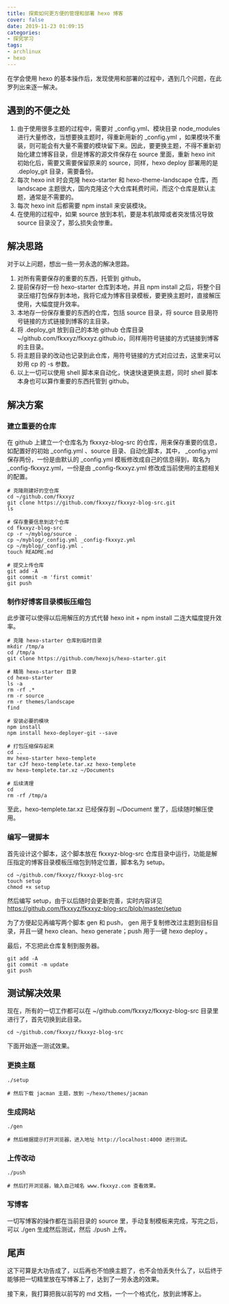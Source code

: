 ```yaml
---
title: 探索如何更方便的管理和部署 hexo 博客
cover: false
date: 2019-11-23 01:09:15
categories:
- 探究学习
tags:
- archlinux
- hexo
---
```


在学会使用 hexo 的基本操作后，发现使用和部署的过程中，遇到几个问题，在此罗列出来逐一解决。

<!--more-->

## 遇到的不便之处

1. 由于使用很多主题的过程中，需要对 _config.yml、模块目录 node_modules 进行大量修改，当想要换主题时，得重新用新的 _config.yml ，如果模块不重装，则可能会有大量不需要的模块留下来。因此，要更换主题，不得不重新初始化建立博客目录，但是博客的源文件保存在 source 里面，重新 hexo init 初始化后，需要又需要保留原来的 source，同样，hexo deploy 部署用的是 .deploy_git 目录，需要备份。
2. 每次 hexo init 时会克隆 hexo-starter 和 hexo-theme-landscape 仓库，而 landscape 主题很大，国内克隆这个大仓库耗费时间，而这个仓库是默认主题，通常是不需要的。
3. 每次 hexo init 后都需要 npm install 来安装模块。
4. 在使用的过程中，如果 source 放到本机，要是本机故障或者突发情况导致 source 目录没了，那么损失会惨重。

## 解决思路

对于以上问题，想出一些一劳永逸的解决思路。

1. 对所有需要保存的重要的东西，托管到 github。
2. 提前保存好一份 hexo-starter 仓库到本地，并且 npm install 之后，将整个目录压缩打包保存到本地，我将它成为博客目录模板，要更换主题时，直接解压使用，大幅度提升效率。
3. 本地存一份保存重要的东西的仓库，包括 source 目录，将 source 目录用符号链接的方式链接到博客的主目录。
4. 将 .deploy_git 放到自己的本地 github 仓库目录 ~/github.com/fkxxyz/fkxxyz.github.io，同样用符号链接的方式链接到博客的主目录。
5. 将主题目录的改动也记录到此仓库，用符号链接的方式对应过去，这里来可以妙用 cp 的 -s 参数。
6. 以上一切可以使用 shell 脚本来自动化，快速快速更换主题，同时 shell 脚本本身也可以算作重要的东西托管到 github。

## 解决方案

### 建立重要的仓库

在 github 上建立一个仓库名为 fkxxyz-blog-src 的仓库，用来保存重要的信息，如配置好的初始 _config.yml 、source 目录、自动化脚本，其中， _config.yml 保存两份，一份是由默认的 _config.yml 模板修改成自己的信息得到，取名为 _config-fkxxyz.yml，一份是由 _config-fkxxyz.yml 修改成当前使用的主题相关的配置。 

```shell
# 克隆刚建好的空仓库
cd ~/github.com/fkxxyz
git clone https://github.com/fkxxyz/fkxxyz-blog-src.git
ls

# 保存重要信息到这个仓库
cd fkxxyz-blog-src
cp -r ~/myblog/source .
cp ~/myblog/_config.yml _config-fkxxyz.yml
cp ~/myblog/_config.yml .
touch README.md

# 提交上传仓库
git add -A
git commit -m 'first commit'
git push
```

### 制作好博客目录模板压缩包

此步骤可以使得以后用解压的方式代替 hexo init + npm install 二连大幅度提升效率。

```shell
# 克隆 hexo-starter 仓库到临时目录
mkdir /tmp/a
cd /tmp/a
git clone https://github.com/hexojs/hexo-starter.git

# 精简 hexo-starter 目录
cd hexo-starter
ls -a
rm -rf .*
rm -r source
rm -r themes/landscape
find

# 安装必要的模块
npm install
npm install hexo-deployer-git --save

# 打包压缩保存起来
cd ..
mv hexo-starter hexo-templete
tar cJf hexo-templete.tar.xz hexo-templete
mv hexo-templete.tar.xz ~/Documents

# 后续清理
cd
rm -rf /tmp/a
```

至此，hexo-templete.tar.xz 已经保存到 ~/Document 里了，后续随时解压使用。

### 编写一键脚本

首先设计这个脚本，这个脚本放在 fkxxyz-blog-src 仓库目录中运行，功能是解压指定的博客目录模板压缩包到特定位置，脚本名为 setup。

```shell
cd ~/github.com/fkxxyz/fkxxyz-blog-src
touch setup
chmod +x setup
```

然后编写 setup，由于以后随时会更新完善，实时内容详见 https://github.com/fkxxyz/fkxxyz-blog-src/blob/master/setup

为了方便起见再编写两个脚本 gen 和 push， gen 用于复制修改过主题到目标目录，并且一键 hexo clean、hexo generate；push 用于一键 hexo deploy 。

最后，不忘把此仓库复制到服务器。

```shell
git add -A
git commit -m update
git push
```

## 测试解决效果

现在，所有的一切工作都可以在 ~/github.com/fkxxyz/fkxxyz-blog-src 目录里进行了，首先切换到此目录。

```shell
cd ~/github.com/fkxxyz/fkxxyz-blog-src
```

下面开始逐一测试效果。

### 更换主题

```shell
./setup

# 然后下载 jacman 主题，放到 ~/hexo/themes/jacman
```

### 生成网站

```shell
./gen

# 然后根据提示打开浏览器，进入地址 http://localhost:4000 进行测试。
```

### 上传改动

```shell
./push

# 然后打开浏览器，输入自己域名 www.fkxxyz.com 查看效果。
```

### 写博客

一切写博客的操作都在当前目录的 source 里，手动复制模板来完成，写完之后，可以 ./gen 生成然后测试，然后 ./push 上传。



## 尾声

这下可算是大功告成了，以后再也不怕换主题了，也不会怕丢失什么了，以后终于能够把一切精里放在写博客上了，达到了一劳永逸的效果。

接下来，我打算把我以前写的 md 文档，一个一个格式化，放到此博客上。
